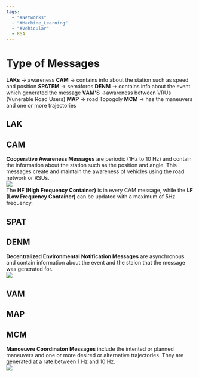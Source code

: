 ```yaml
---
tags:
  - "#Networks"
  - "#Machine_Learning"
  - "#Vehicular"
  - RSA
---
```

# Type of Messages

**LAKs** -> awareness
**CAM** -> contains info about the station such as speed and position
**SPATEM** -> semáforos
**DENM** -> contains info about the event which generated the message
**VAM'S** ->awareness between VRUs (Vunerable Road Users)
**MAP** -> road Topogoly
**MCM** -> has the maneuvers and one or more trajectories

## LAK 

## CAM
**Cooperative Awareness Messages** are periodic (1Hz to 10 Hz) and contain the information about the station such as the position and angle. This messages create and maintain the awareness of vehicles using the road network or RSUs. 
<img src="CAM.png" style="display: block; margin: auto;" />
The **HF (High Frequency Container)** is in every CAM message, while the **LF (Low Frequency Container)** can be updated with a maximum of 5Hz frequency. 
 
## SPAT

## DENM
**Decentralized Environmental Notification Messages** are asynchronous and contain information about the event and the staion that the message was generated for.
<img src="DENM.png" style="display: block; margin: auto;" />


## VAM

## MAP

## MCM

**Manoeuvre Coordinaton Messages** include the intented or planned maneuvers and one or more desired or alternative trajectories. They are generated at a rate between 1 Hz and 10 Hz.
<img src="MCM.png" style="display: block; margin: auto;" />

